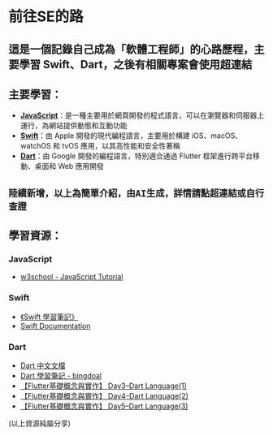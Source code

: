 # 前往SE的路
這是一個記錄自己成為「軟體工程師」的心路歷程，主要學習 Swift、Dart，之後有相關專案會使用超連結
---
## 主要學習：
- **[JavaScript](https://developer.mozilla.org/zh-TW/docs/Web/JavaScript)**：是一種主要用於網頁開發的程式語言，可以在瀏覽器和伺服器上運行，為網站提供動態和互動功能
- **[Swift](https://www.swift.org/)**：由 Apple 開發的現代編程語言，主要用於構建 iOS、macOS、watchOS 和 tvOS 應用，以其高性能和安全性著稱
- **[Dart](https://dart.dev/)**：由 Google 開發的編程語言，特別適合通過 Flutter 框架進行跨平台移動、桌面和 Web 應用開發

`陸續新增，以上為簡單介紹，由AI生成，詳情請點超連結或自行查證`
---
## 學習資源：

### JavaScript
- [w3school - JavaScript Tutorial](https://www.w3schools.com/js/default.asp)

### Swift
- [《Swift 學習筆記》](https://hugolu.gitbooks.io/learn-swift/content/Basic/index.html)
- [Swift Documentation](https://docs.swift.org/swift-book/documentation/the-swift-programming-language/)

### Dart
- [Dart 中文文檔](https://dart.tw.gh.miniasp.com/guides/)
- [Dart 學習筆記 - bingdoal](https://hackmd.io/@bingdoal/r1TNK8oNb)
- [【Flutter基礎概念與實作】 Day3–Dart Language(1)](https://ithelp.ithome.com.tw/articles/10215198)
- [【Flutter基礎概念與實作】 Day4–Dart Language(2)](https://ithelp.ithome.com.tw/articles/10215205)
- [【Flutter基礎概念與實作】 Day5–Dart Language(3)](https://ithelp.ithome.com.tw/articles/10215207)

(以上資源純屬分享)